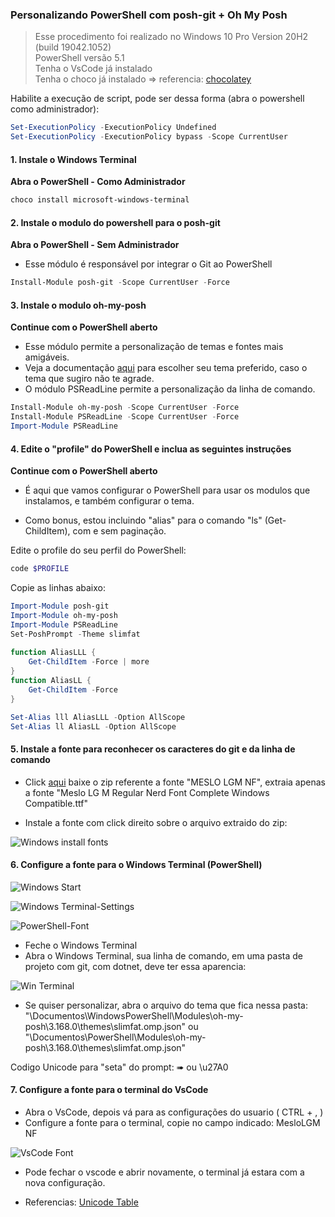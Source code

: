 ### Personalizando PowerShell com posh-git + Oh My Posh

>Esse procedimento foi realizado no Windows 10 Pro Version 20H2 (build 19042.1052)   
PowerShell versão 5.1  
Tenha o VsCode já instalado  
Tenha o choco já instalado => referencia: [chocolatey](https://chocolatey.org/install)

Habilite a execução de script, pode ser dessa forma (abra o powershell como administrador):

```powershell
Set-ExecutionPolicy -ExecutionPolicy Undefined
Set-ExecutionPolicy -ExecutionPolicy bypass -Scope CurrentUser
```

#### 1. Instale o Windows Terminal ####   
**Abra o PowerShell - Como Administrador**

```powershell
choco install microsoft-windows-terminal
```

#### 2. Instale o modulo do powershell para o posh-git ####  
**Abra o PowerShell - Sem Administrador**

- Esse módulo é responsável por integrar o Git ao PowerShell   

```powershell
Install-Module posh-git -Scope CurrentUser -Force
```

#### 3. Instale o modulo oh-my-posh ####   
**Continue com o PowerShell aberto**

- Esse módulo permite a personalização de temas e fontes mais amigáveis.   
- Veja a documentação [aqui](https://ohmyposh.dev/docs/) para escolher seu tema preferido, caso o tema que sugiro não te agrade.   
- O módulo PSReadLine permite a personalização da linha de comando.

```powershell
Install-Module oh-my-posh -Scope CurrentUser -Force
Install-Module PSReadLine -Scope CurrentUser -Force
Import-Module PSReadLine
```

#### 4. Edite o "profile" do PowerShell e inclua as seguintes instruções ###   
**Continue com o PowerShell aberto**   

- É aqui que vamos configurar o PowerShell para usar os modulos que instalamos, e também configurar o tema.   

- Como bonus, estou incluindo "alias" para o comando "ls" (Get-ChildItem), com e sem paginação.   

Edite o profile do seu perfil do PowerShell: 

```powershell
code $PROFILE
```
Copie as linhas abaixo:

```powershell
Import-Module posh-git   
Import-Module oh-my-posh  
Import-Module PSReadLine
Set-PoshPrompt -Theme slimfat  
 
function AliasLLL {
    Get-ChildItem -Force | more
}
function AliasLL {
    Get-ChildItem -Force
}

Set-Alias lll AliasLLL -Option AllScope
Set-Alias ll AliasLL -Option AllScope
```
#### 5. Instale a fonte para reconhecer os caracteres do git e da linha de comando ####  
- Click [aqui](https://ohmyposh.dev/docs/installation/fonts) baixe o zip referente a fonte "MESLO LGM NF", extraia apenas a fonte "Meslo LG M Regular Nerd Font Complete Windows Compatible.ttf" 

- Instale a fonte com click direito sobre o arquivo extraido do zip:   

![Windows install fonts](https://github.com/lzocateli00/terminal-windows/blob/708d98718cd7c713263865c3ecd4c1bccdb61c78/images/Windows%20Install%20font.jpg)

#### 6. Configure a fonte para o Windows Terminal (PowerShell) ####  

![Windows Start](https://github.com/lzocateli00/terminal-windows/blob/37631020d9abeac1802e29231de79cd14d17f561/images/WindowsTerminal.png)

![Windows Terminal-Settings](https://github.com/lzocateli00/terminal-windows/blob/37631020d9abeac1802e29231de79cd14d17f561/images/WindowsTerminal-Settings.png)

![PowerShell-Font](https://github.com/lzocateli00/terminal-windows/blob/37631020d9abeac1802e29231de79cd14d17f561/images/PowerShell-Font.png)

- Feche o Windows Terminal
- Abra o Windows Terminal, sua linha de comando, em uma pasta de projeto com git, com dotnet, deve ter essa aparencia:

![Win Terminal](https://github.com/lzocateli00/terminal-windows/blob/019b2b87148053b683626f3e267a132b59d28365/images/WindowsTerminal-Final.png)

- Se quiser personalizar, abra o arquivo do tema que fica nessa pasta: "\Documentos\WindowsPowerShell\Modules\oh-my-posh\3.168.0\themes\slimfat.omp.json" ou 
"\Documentos\PowerShell\Modules\oh-my-posh\3.168.0\themes\slimfat.omp.json"

Codigo Unicode para "seta" do prompt: ➠  ou \u27A0
 
 #### 7. Configure a fonte para o terminal do VsCode ####  

- Abra o VsCode, depois vá para as configurações do usuario ( CTRL + , )
- Configure a fonte para o terminal, copie no campo indicado: MesloLGM NF   

![VsCode Font](https://github.com/lzocateli00/terminal-windows/blob/37631020d9abeac1802e29231de79cd14d17f561/images/VsCode-Meslo.png)

- Pode fechar o vscode e abrir novamente, o terminal já estara com a nova configuração.


- Referencias: [Unicode Table](https://unicode-table.com/en)
